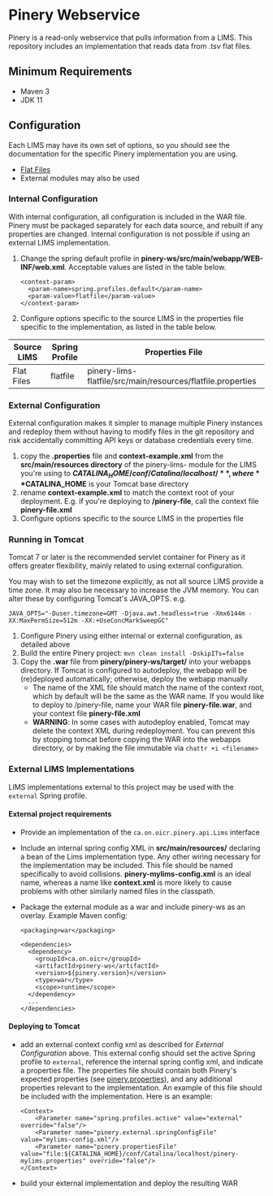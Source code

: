 # Pinery Webservice

Pinery is a read-only webservice that pulls information from a LIMS. This repository includes
an implementation that reads data from .tsv flat files.

## Minimum Requirements

* Maven 3
* JDK 11

## Configuration

Each LIMS may have its own set of options, so you should see the documentation
for the specific Pinery implementation you are using.

* [Flat Files](../pinery-lims-flatfile)
* External modules may also be used

### Internal Configuration

With internal configuration, all configuration is included in the WAR file. Pinery must be packaged
separately for each data source, and rebuilt if any properties are changed. Internal configuration
is not possible if using an external LIMS implementation.

1. Change the spring default profile in **pinery-ws/src/main/webapp/WEB-INF/web.xml**. Acceptable
values are listed in the table below.

    ```
    <context-param>
      <param-name>spring.profiles.default</param-name>
      <param-value>flatfile</param-value>
    </context-param>
    ```

2. Configure options specific to the source LIMS in the properties file specific to the implementation,
as listed in the table below.

| Source LIMS | Spring Profile | Properties File |
| ----------- | -------------- | --------------- |
| Flat Files | flatfile | pinery-lims-flatfile/src/main/resources/flatfile.properties |

### External Configuration

External configuration makes it simpler to manage multiple Pinery instances and redeploy them without
having to modify files in the git repository and risk accidentally committing API keys or database
credentials every time.

1. copy the **.properties** file and **context-example.xml** from the **src/main/resources directory**
of the pinery-lims-<LIMS> module for the LIMS you're using to **$CATALINA_HOME/conf/Catalina/localhost/**,
where **$CATALINA_HOME** is your Tomcat base directory
2. rename **context-example.xml** to match the context root of your deployment. E.g. if you're
deploying to **/pinery-file**, call the context file **pinery-file.xml**
3. Configure options specific to the source LIMS in the properties file

### Running in Tomcat

Tomcat 7 or later is the recommended servlet container for Pinery as it offers greater flexibility, mainly
related to using external configuration.

You may wish to set the timezone explicitly, as not all source LIMS provide a time zone. It may also
be necessary to increase the JVM memory. You can alter these by configuring Tomcat's JAVA_OPTS. e.g.

```
JAVA_OPTS="-Duser.timezone=GMT -Djava.awt.headless=true -Xmx6144m -XX:MaxPermSize=512m -XX:+UseConcMarkSweepGC"
```

1. Configure Pinery using either internal or external configuration, as detailed above
2. Build the entire Pinery project: `mvn clean install -DskipITs=false`
3. Copy the **.war** file from **pinery/pinery-ws/target/** into your webapps directory. If Tomcat is
configured to autodeploy, the webapp will be (re)deployed automatically; otherwise, deploy the webapp manually
   * The name of the XML file should match the name of the context root, which by default will be the same
   as the WAR name. If you would like to deploy to /pinery-file, name your WAR file **pinery-file.war**, and your
   context file **pinery-file.xml**
   * **WARNING**: In some cases with autodeploy enabled, Tomcat may delete the context XML during redeployment.
   You can prevent this by stopping tomcat before copying the WAR into the webapps directory, or by making the
   file immutable via `chattr +i <filename>`

### External LIMS Implementations

LIMS implementations external to this project may be used with the `external` Spring profile.

#### External project requirements

* Provide an implementation of the `ca.on.oicr.pinery.api.Lims` interface
* Include an internal spring config XML in **src/main/resources/** declaring a bean of the Lims
implementation type. Any other wiring necessary for the implementation may be included. This file should
be named specifically to avoid collisions. **pinery-mylims-config.xml** is an ideal name, whereas
a name like **context.xml** is more likely to cause problems with other similarly named files in the
classpath.
* Package the external module as a war and include pinery-ws as an overlay. Example Maven config:

    ```
    <packaging>war</packaging>
    
    <dependencies>
      <dependency>
        <groupId>ca.on.oicr</groupId>
        <artifactId>pinery-ws</artifactId>
        <version>${pinery.version}</version>
        <type>war</type>
        <scope>runtime</scope>
      </dependency>
      ...
    </dependencies>
    ```

#### Deploying to Tomcat

* add an external context config xml as described for _External Configuration_ above. This external
  config should set the active Spring profile to `external`, reference the internal spring config xml,
  and indicate a properties file. The properties file should contain both Pinery's expected properties
  (see [pinery.properties](src/main/resources/pinery.properties)), and any additional properties relevant
  to the implementation. An example of this file should be included with the implementation. Here is an
  example:

    ```
    <Context>
        <Parameter name="spring.profiles.active" value="external" override="false"/>
        <Parameter name="pinery.external.springConfigFile" value="mylims-config.xml"/>
        <Parameter name="pinery.propertiesFile" value="file:${CATALINA_HOME}/conf/Catalina/localhost/pinery-mylims.properties" override="false"/>
    </Context>
    ```
* build your external implementation and deploy the resulting WAR
